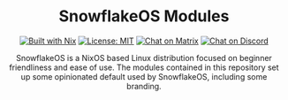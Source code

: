 <div align="center">

SnowflakeOS Modules
===
[![Built with Nix][builtwithnix badge]][builtwithnix]
[![License: MIT][MIT badge]][MIT]
[![Chat on Matrix][matrix badge]][matrix]
[![Chat on Discord][discord badge]][discord]

SnowflakeOS is a NixOS based Linux distribution focused on beginner friendliness and ease of use. The modules contained in this repository set up some opinionated default used by SnowflakeOS, including some branding.

</div>

[builtwithnix badge]: https://img.shields.io/badge/Built%20With-Nix-41439A?style=for-the-badge&logo=nixos&logoColor=white
[builtwithnix]: https://builtwithnix.org/
[MIT badge]: https://img.shields.io/badge/License-MIT-blue.svg?style=for-the-badge
[MIT]: https://opensource.org/licenses/MIT
[matrix badge]: https://img.shields.io/badge/matrix-join%20chat-0cbc8c?style=for-the-badge&logo=matrix&logoColor=white
[matrix]: https://matrix.to/#/#snowflakeos:matrix.org
[discord badge]: https://img.shields.io/discord/1021080090676842506?color=7289da&label=Discord&logo=discord&logoColor=ffffff&style=for-the-badge
[discord]: https://discord.gg/6rWNMmdkgT
